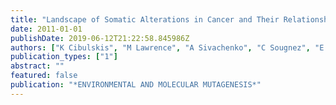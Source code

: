 ```yaml
---
title: "Landscape of Somatic Alterations in Cancer and Their Relationship to the Environment"
date: 2011-01-01
publishDate: 2019-06-12T21:22:58.845986Z
authors: ["K Cibulskis", "M Lawrence", "A Sivachenko", "C Sougnez", "E Nickerson", "A McKenna", "A Ramos", "P Stojanov", "E Hodis", "L Zou", " others"]
publication_types: ["1"]
abstract: ""
featured: false
publication: "*ENVIRONMENTAL AND MOLECULAR MUTAGENESIS*"
---
```


